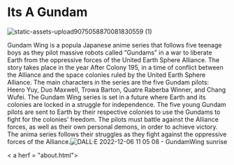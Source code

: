 # Its A Gundam


![static-assets-upload9075058870081830559 (1)](https://user-images.githubusercontent.com/117188779/205966394-c22dba8b-ba75-4e7b-8879-c68f20f9fd55.png)

Gundam Wing is a popula Japanese anime series that follows five teenage boys as they pilot massive robots called “Gundams” in a war to liberate Earth from the oppressive forces of the United Earth Sphere Alliance. The story takes place in the year After Colony 195, in a time of conflict between the Alliance and the space colonies ruled by the United Earth Sphere Alliance. The main characters in the series are the five Gundam pilots: Heero Yuy, Duo Maxwell, Trowa Barton, Quatre Raberba Winner, and Chang Wufei.
The Gundam Wing series is set in a future where Earth and its colonies are locked in a struggle for independence. The five young Gundam pilots are sent to Earth by their respective colonies to use the Gundams to fight for the colonies’ freedom. The pilots must battle against the Alliance forces, as well as their own personal demons, in order to achieve victory. The anima series follows their struggles as they fight against the oppressive forces of the Alliance.![DALL·E 2022-12-06 11 05 08 - GundamWing sunrise](https://user-images.githubusercontent.com/117188779/205962419-b859962f-a51a-4539-aadd-e99603e44a55.png)

< a herf = "about.html">
